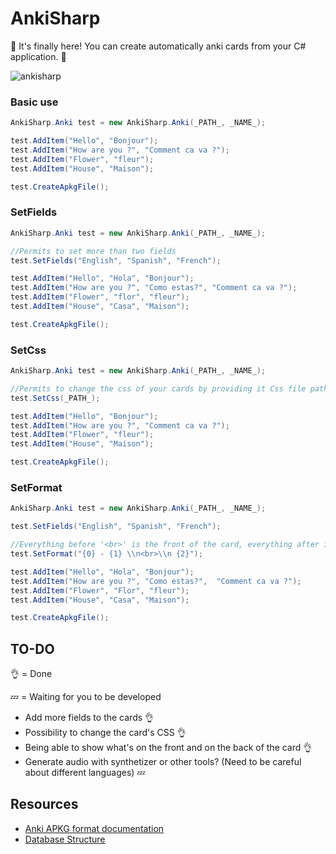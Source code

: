 # AnkiSharp

:tada: It's finally here! You can create automatically anki cards from your C# application. :tada:

![ankisharp](https://github.com/Clement-Jean/AnkiSharp/blob/master/Readme/Anki-icon.svg.png)

### Basic use
``` csharp
AnkiSharp.Anki test = new AnkiSharp.Anki(_PATH_, _NAME_);

test.AddItem("Hello", "Bonjour");
test.AddItem("How are you ?", "Comment ca va ?");
test.AddItem("Flower", "fleur");
test.AddItem("House", "Maison");

test.CreateApkgFile();
```

### SetFields
``` csharp
AnkiSharp.Anki test = new AnkiSharp.Anki(_PATH_, _NAME_);

//Permits to set more than two fields 
test.SetFields("English", "Spanish", "French");

test.AddItem("Hello", "Hola", "Bonjour");
test.AddItem("How are you ?", "Como estas?", "Comment ca va ?");
test.AddItem("Flower", "flor", "fleur");
test.AddItem("House", "Casa", "Maison");

test.CreateApkgFile();
```

### SetCss
``` csharp
AnkiSharp.Anki test = new AnkiSharp.Anki(_PATH_, _NAME_);

//Permits to change the css of your cards by providing it Css file path
test.SetCss(_PATH_);

test.AddItem("Hello", "Bonjour");
test.AddItem("How are you ?", "Comment ca va ?");
test.AddItem("Flower", "fleur");
test.AddItem("House", "Maison");

test.CreateApkgFile();
```
### SetFormat
``` csharp
AnkiSharp.Anki test = new AnkiSharp.Anki(_PATH_, _NAME_);

test.SetFields("English", "Spanish", "French");

//Everything before '<br>' is the front of the card, everything after is the behind
test.SetFormat("{0} - {1} \\n<br>\\n {2}");

test.AddItem("Hello", "Hola", "Bonjour");
test.AddItem("How are you ?", "Como estas?",  "Comment ca va ?");
test.AddItem("Flower", "Flor", "fleur");
test.AddItem("House", "Casa", "Maison");

test.CreateApkgFile();
```

## TO-DO

:ok_hand: = Done

:zzz: = Waiting for you to be developed

- Add more fields to the cards :ok_hand:
- Possibility to change the card's CSS :ok_hand:
- Being able to show what's on the front and on the back of the card :ok_hand:
- Generate audio with synthetizer or other tools? (Need to be careful about different languages) :zzz:

## Resources

- [Anki APKG format documentation](http://decks.wikia.com/wiki/Anki_APKG_format_documentation)
- [Database Structure](https://github.com/ankidroid/Anki-Android/wiki/Database-Structure)